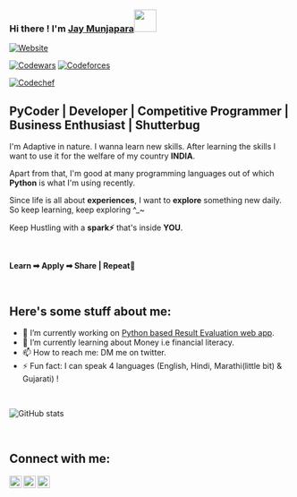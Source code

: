 ### Hi there ! I'm [Jay Munjapara][website]<img src="https://media.tenor.com/images/30169e4a670daf12443df7d2dd140176/tenor.gif" height="40">

<!--*It's me, [Jay Munjapara] [website] !* -->

[![Website](https://img.shields.io/website?label=linktr.ee/jay_munjapara&style=for-the-badge&url=https%3A%2F%2Flinktr.ee/jay_munjapara)](https://linktr.ee/jay_munjapara)

[![Codewars](https://www.codewars.com/users/jay_munjapara/badges/micro)](https://www.codewars.com/users/jay_munjapara)
[![Codeforces](https://cp-logo.vercel.app/codeforces/jay_munjapara)](https://codeforces.com/profile/jay_munjapara)
<!-- [![AtCoder](https://cp-logo.vercel.app/atcoder/jay_munjapara)](https://atcoder.jp/users/jay_munjapara) -->
[![Codechef](https://cp-logo.vercel.app/codechef/munjapara_jay)](https://www.codechef.com/users/munjapara_jay)


## PyCoder | Developer | Competitive Programmer | Business Enthusiast | Shutterbug

<p>I'm Adaptive in nature. I wanna learn new skills. After learning the skills I want to use it for the welfare of my country <b>INDIA</b>.</p>
<p>Apart from that, I'm good at many programming languages out of which <b>Python</b> is what I'm using recently.</p>
<p>Since life is all about <b>experiences</b>, I want to <b>explore</b> something new daily. So keep learning, keep exploring ^_~ </p>
<p>Keep Hustling with a <b>spark⚡</b> that's inside <b>YOU</b>.</p> 

<br>

<p><b>Learn ➡ Apply ➡ Share | Repeat🔁</b></p>

<br>

<p>
  
## Here's some stuff about me:

- 🔭 I’m currently working on [Python based Result Evaluation web app](https://github.com/jay-munjapara/Result-Evaluation).
- 🌱 I’m currently learning about Money i.e financial literacy.
- 📫 How to reach me: DM me on twitter.
- ⚡ Fun fact: I can speak 4 languages (English, Hindi, Marathi(little bit) & Gujarati) !
  
</p>


<br>

![GitHub stats](https://github-readme-stats.vercel.app/api?username=jay-munjapara&show_icons=true)

<br>

## Connect with me:

[<img align="left" alt="jay_munjapara | Portfolio Website" height="22px" src="https://cdn.worldvectorlogo.com/logos/google-earth-1.svg" />][website]
[<img align="left" alt="jay_munjapara | LinkedIn Profile" height="22px" src="https://cdn.worldvectorlogo.com/logos/linkedin-icon-2.svg" />][linkedin]
[<img align="left" alt="jaymunjapara11@gmail.com | Email" height="22px" src="https://cdn.worldvectorlogo.com/logos/gmail-icon.svg" />][email]


[website]: https://linktr.ee/jay_munjapara
[linkedin]: https://www.linkedin.com/in/jay-munjapara/
[email]: mailto:jaymunjapara11@gmail.com

<!--
**jay-munjapara/jay-munjapara** is a ✨ _special_ ✨ repository because its `README.md` (this file) appears on your GitHub profile.

Here are some ideas to get you started:

- 🔭 I’m currently working on ...
- 🌱 I’m currently learning ...
- 👯 I’m looking to collaborate on ...
- 🤔 I’m looking for help with ...
- 💬 Ask me about ...
- 📫 How to reach me: ...
- 😄 Pronouns: ...
- ⚡ Fun fact: ...
-->
